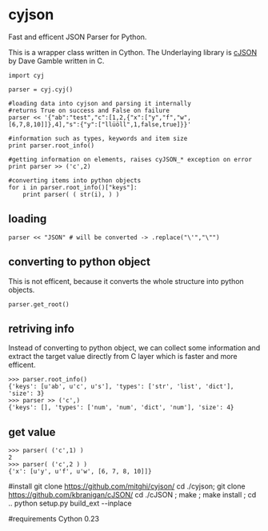 # cyjson
Fast and efficent JSON Parser for Python.

This is a wrapper class written in Cython. 
The Underlaying library is [cJSON](http://sourceforge.net/projects/cjson/) by Dave Gamble written in C.


    import cyj
    
    parser = cyj.cyj()
    
    #loading data into cyjson and parsing it internally
    #returns True on success and False on failure
    parser << '{"ab":"test","c":[1,2,{"x":["y","f","w",[6,7,8,10]]},4],"s":{"y":["llüöll",1,false,true]}}'
    
    #information such as types, keywords and item size
    print parser.root_info()
    
    #getting information on elements, raises cyJSON_* exception on error
    print parser >> ('c',2)
    
    #converting items into python objects
    for i in parser.root_info()["keys"]:
    	print parser( ( str(i), ) )
    	
## loading
    parser << "JSON" # will be converted -> .replace("\'","\"")

## converting to python object
This is not efficent, because it converts the whole structure into python objects.

    parser.get_root()
    
## retriving info
Instead of converting to python object, we can collect some information and extract the target value directly from C layer which is faster and more efficent.

    >>> parser.root_info()
    {'keys': [u'ab', u'c', u's'], 'types': ['str', 'list', 'dict'], 'size': 3}
    >>> parser >> ('c',)
    {'keys': [], 'types': ['num', 'num', 'dict', 'num'], 'size': 4}
    
## get value

    >>> parser( ('c',1) )
    2
    >>> parser( ('c',2 ) )
    {'x': [u'y', u'f', u'w', [6, 7, 8, 10]]}
    
    
#install
    git clone https://github.com/mitghi/cyjson/
    cd ./cyjson; git clone https://github.com/kbranigan/cJSON/
    cd ./cJSON ; make ; make install ; cd ..
    python setup.py build_ext --inplace

#requirements
Cython 0.23
